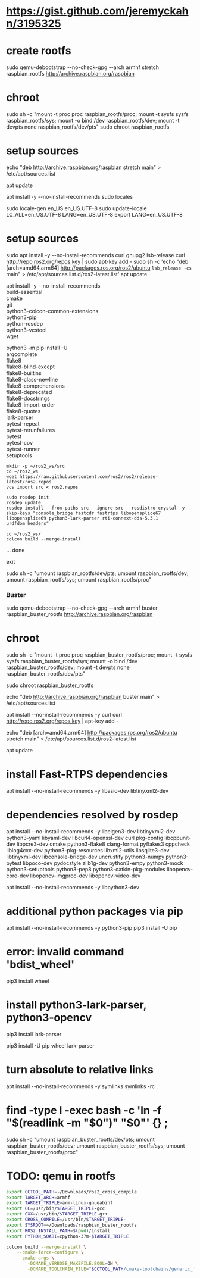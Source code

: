 # https://gist.github.com/jeremyckahn/3195325

# create rootfs
sudo qemu-debootstrap --no-check-gpg --arch armhf stretch raspbian_rootfs http://archive.raspbian.org/raspbian

# chroot
sudo sh -c "mount -t proc proc raspbian_rootfs/proc;
            mount -t sysfs sysfs raspbian_rootfs/sys;
            mount -o bind /dev raspbian_rootfs/dev;
            mount -t devpts none raspbian_rootfs/dev/pts"
sudo chroot raspbian_rootfs

# setup sources
echo "deb http://archive.raspbian.org/raspbian stretch main" > /etc/apt/sources.list

apt update

apt install -y --no-install-recommends sudo locales

sudo locale-gen en_US en_US.UTF-8
sudo update-locale LC_ALL=en_US.UTF-8 LANG=en_US.UTF-8
export LANG=en_US.UTF-8

# setup sources
sudo apt install -y --no-install-recommends curl gnupg2 lsb-release
curl http://repo.ros2.org/repos.key | sudo apt-key add -
sudo sh -c 'echo "deb [arch=amd64,arm64] http://packages.ros.org/ros2/ubuntu `lsb_release -cs` main" > /etc/apt/sources.list.d/ros2-latest.list'
apt update

apt install -y --no-install-recommends \
  build-essential \
  cmake \
  git \
  python3-colcon-common-extensions \
  python3-pip \
  python-rosdep \
  python3-vcstool \
  wget

python3 -m pip install -U \
  argcomplete \
  flake8 \
  flake8-blind-except \
  flake8-builtins \
  flake8-class-newline \
  flake8-comprehensions \
  flake8-deprecated \
  flake8-docstrings \
  flake8-import-order \
  flake8-quotes \
  lark-parser \
  pytest-repeat \
  pytest-rerunfailures \
  pytest \
  pytest-cov \
  pytest-runner \
  setuptools

```
mkdir -p ~/ros2_ws/src
cd ~/ros2_ws
wget https://raw.githubusercontent.com/ros2/ros2/release-latest/ros2.repos
vcs import src < ros2.repos
```

```
sudo rosdep init
rosdep update
rosdep install --from-paths src --ignore-src --rosdistro crystal -y --skip-keys "console_bridge fastcdr fastrtps libopensplice67 libopensplice69 python3-lark-parser rti-connext-dds-5.3.1 urdfdom_headers"
```

```
cd ~/ros2_ws/
colcon build --merge-install
```

... done

exit

sudo sh -c "umount raspbian_rootfs/dev/pts;
            umount raspbian_rootfs/dev;
            umount raspbian_rootfs/sys;
            umount raspbian_rootfs/proc"










### Buster

sudo qemu-debootstrap --no-check-gpg --arch armhf buster raspbian_buster_rootfs http://archive.raspbian.org/raspbian

# chroot
sudo sh -c "mount -t proc proc raspbian_buster_rootfs/proc;
            mount -t sysfs sysfs raspbian_buster_rootfs/sys;
            mount -o bind /dev raspbian_buster_rootfs/dev;
            mount -t devpts none raspbian_buster_rootfs/dev/pts"

sudo chroot raspbian_buster_rootfs

echo "deb http://archive.raspbian.org/raspbian buster main" > /etc/apt/sources.list

apt install --no-install-recommends -y curl
curl http://repo.ros2.org/repos.key | apt-key add -

echo "deb [arch=amd64,arm64] http://packages.ros.org/ros2/ubuntu stretch main" > /etc/apt/sources.list.d/ros2-latest.list


apt update

# install Fast-RTPS dependencies
apt install --no-install-recommends -y libasio-dev libtinyxml2-dev

# dependencies resolved by rosdep
<!-- apt install --no-install-recommends -y libeigen3-dev libtinyxml2-dev python3-yaml libyaml-dev libcurl4-openssl-dev curl pkg-config libcppunit-dev libpcre3-dev cmake python3-flake8 clang-format pyflakes3 cppcheck liblog4cxx-dev python3-pkg-resources libxml2-utils libopencv-dev libsqlite3-dev libtinyxml-dev libconsole-bridge-dev uncrustify python3-numpy python3-pytest libpoco-dev pydocstyle zlib1g-dev python3-empy python3-mock python3-setuptools python3-pep8 python3-catkin-pkg-modules -->

apt install --no-install-recommends -y libeigen3-dev libtinyxml2-dev python3-yaml libyaml-dev libcurl4-openssl-dev curl pkg-config libcppunit-dev libpcre3-dev cmake python3-flake8 clang-format pyflakes3 cppcheck liblog4cxx-dev python3-pkg-resources libxml2-utils  libsqlite3-dev libtinyxml-dev libconsole-bridge-dev uncrustify python3-numpy python3-pytest libpoco-dev pydocstyle zlib1g-dev python3-empy python3-mock python3-setuptools python3-pep8 python3-catkin-pkg-modules libopencv-core-dev libopencv-imgproc-dev libopencv-video-dev

apt install --no-install-recommends -y libpython3-dev

# additional python packages via pip
apt install --no-install-recommends -y python3-pip
pip3 install -U pip
# error: invalid command 'bdist_wheel'
pip3 install wheel
# install python3-lark-parser, python3-opencv
pip3 install lark-parser

pip3 install -U pip wheel lark-parser

# turn absolute to relative links
apt install --no-install-recommends -y symlinks
symlinks -rc .

# find -type l -exec bash -c 'ln -f "$(readlink -m "$0")" "$0"' {} \;


sudo sh -c "umount raspbian_buster_rootfs/dev/pts;
            umount raspbian_buster_rootfs/dev;
            umount raspbian_buster_rootfs/sys;
            umount raspbian_buster_rootfs/proc"




# TODO: qemu in rootfs

```bash
export CCTOOL_PATH=~/Downloads/ros2_cross_compile
export TARGET_ARCH=armhf
export TARGET_TRIPLE=arm-linux-gnueabihf
export CC=/usr/bin/$TARGET_TRIPLE-gcc
export CXX=/usr/bin/$TARGET_TRIPLE-g++
export CROSS_COMPILE=/usr/bin/$TARGET_TRIPLE-
export SYSROOT=~/Downloads/raspbian_buster_rootfs
export ROS2_INSTALL_PATH=$(pwd)/install
export PYTHON_SOABI=cpython-37m-$TARGET_TRIPLE
```

```bash
colcon build --merge-install \
    --cmake-force-configure \
    --cmake-args \
        -DCMAKE_VERBOSE_MAKEFILE:BOOL=ON \
        -DCMAKE_TOOLCHAIN_FILE="$CCTOOL_PATH/cmake-toolchains/generic_linux.cmake"
```